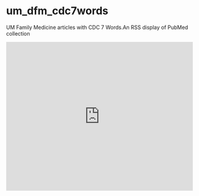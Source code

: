 # um_dfm_cdc7words
UM Family Medicine articles with CDC 7 Words.An RSS display of PubMed collection

 <iframe src="https://feed.mikle.com/widget/v2/57954/" height="402px" width="100%" class="fw-iframe" scrolling="no" frameborder="0"></iframe> 

